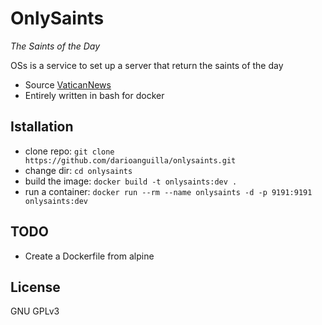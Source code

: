 # OnlySaints
_The Saints of the Day_

OSs is a service to set up a server that return the saints of the day

- Source [VaticanNews](https://www.vaticannews.va/it/santo-del-giorno.html "Saints of the day")
- Entirely written in bash for docker

## Istallation
- clone repo: `git clone https://github.com/darioanguilla/onlysaints.git`
- change dir: `cd onlysaints`
- build the image: `docker build -t onlysaints:dev .`
- run a container: `docker run --rm --name onlysaints -d -p 9191:9191 onlysaints:dev`

## TODO
- Create a Dockerfile from alpine

## License
GNU GPLv3
